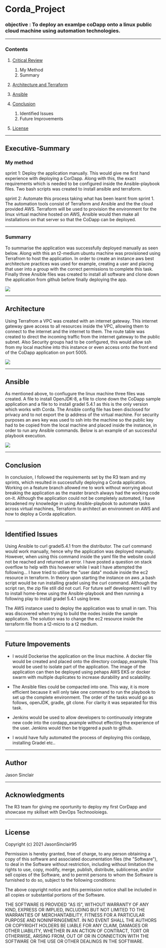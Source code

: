 # Corda_Project

### objective : To deploy an examlpe coDapp onto a linux public cloud machine using automation technologies.

---

### Contents
1. [Critical Review](#Executive-Summary)
    1. My Method
    1. Summary

2. [Architecture and Terraform](#Architecture) 

3. [Ansible](#Ansible)

6. [Conclusion](#Conclusion)
    1. Identified Issues
    1. Future Improvements

8. [License](#License)

--- 

## Executive-Summary
### My method
sprint 1: Deploy the application manually. This would give me first hand experience with deploying a CorDapp. Along with this, the exact requirements which is needed to be configured inside the Ansible-playbook files. Two bash scripts was created to install ansible and terraform.

sprint 2: Automate this process taking what has been learnt from sprint 1. The automation tools consist of Terraform and Ansible and the the cloud provided AWS. Terraform will be used to provision the environment for the linux virtual machine hosted on AWS, Ansible would then make all installations on that server so that the CoDapp can be deployed.

---

### Summarry
To summarise the application was successfully deployed manually as seen below. Along with this an t2-medium ubuntu machine was provisioned using Terrafrom to host the application. In order to create an instance aws best architecture practices was used for example, creating a user and placing that user into a group with the correct permissions to complete this task. Finally three Ansible files was created to install all software and clone down the application from github before finally deploying the app.

![](Documents/deployment.png) 

---


## Architecture

Using Terrafrom a VPC was created with an internet gateway. This internet gateway gave access to all resources inside the VPC, allowing them to connect to the internet and the internet to them. The route table was created to direct the incoming traffic from the internet gateway to the public subnet. Also Security groups had to be configured, this would allow ssh from my local machine into this instance or even access onto the front end of the CoDapp application on port 5005. 

![](Documents/archi.png)

---


## Ansible
As mentioned above, to confiugure the linux machine three files was created. A file to install OpenJDK-8, a file to clone down the CoDapp sample application and a file to to install gradel 5.4.1 as this is the only version which works with Corda. The Ansible config file has been disclosed for privacy and to not export the ip address of the virtual machine. For security purposes an aws key was used to ssh into the machine so the public key had to be copied from the local machine and placed inside the instance, in order to run any Ansible commands. Below is an example of an successful playbook execution.

![](Documents/anisbleplay.png)

--- 

## Conclusion

In conclusion, I followed the requirements set by the R3 team and my sprints, which resulted in successfully deploying a Corda application. Working on a feature branch allowed me to work without worrying about breaking the application as the master branch always had the working code on-it. Although the application could not be completely automated, I have broadened my knowledge in using Ansible-playbook to automate tasks across virtual machines, Terraform to architect an environment on AWS and how to deploy a Corda application.

---

 ## Identified Issues

Using Ansible to curl gradel5.4.1 from the distributor. The curl command would work manually, hence why the application was deployed manually. However, when using this command inside the yaml file the website could not be reached and returned an error. I have posted a question on stack overflow to help with this however while I wait I have attempted the following... I have tried to utilise the "user data" module inside the ec2 resource in terraform. In theory upon starting the instance on aws ,a bash script would be run installing gradel using the curl command. Although the script ran, the zip file still did not curl. For future self development I will try to install home-brew using the Ansible-playbook and then running a following play to install gradel 5.4.1 using brew.

The AWS instance used to deploy the application was to small in ram. This was discovered when trying to build the nodes inside the sample application. The solution was to change the ec2 resource inside the terraform file from a t2-micro to a t2 medium. 

---

 ## Future Impovements
* I would Dockerise the application on the linux machine. A docker file would be created and placed onto the directory cordapp_example. This would be used to isolate part of the application. The image of the application can then be deployed using pehaps AWS EKS or docker swarm with multiple duplicates to increase durability and scalability.

* The Ansible files could be compacted into one. This way, it is more efficient because it will only take one command to run the playbook to set up the complete environment. The order of the tasks would go as follows, openJDK, gradle, git clone. For clarity it was separated for this task.

* Jenkins would be used to allow developers to continuously integrate new code into the cordapp_example without effecting the experience of the user. Jenkins would then be triggered a push to github.

* I would have fully automated the process of deploying this cordapp, installing Gradel etc.. 

---

## Author
Jason Sinclair

---
## Acknowledgments
The R3 team for giving me oportunity to deploy my first CorDapp and showcase my skillset with DevOps Technooloiegs.

---
## License

Copyright (c) 2021 JasonSinclair95

Permission is hereby granted, free of charge, to any person obtaining a copy
of this software and associated documentation files (the "Software"), to deal
in the Software without restriction, including without limitation the rights
to use, copy, modify, merge, publish, distribute, sublicense, and/or sell
copies of the Software, and to permit persons to whom the Software is
furnished to do so, subject to the following conditions:

The above copyright notice and this permission notice shall be included in all
copies or substantial portions of the Software.

THE SOFTWARE IS PROVIDED "AS IS", WITHOUT WARRANTY OF ANY KIND, EXPRESS OR
IMPLIED, INCLUDING BUT NOT LIMITED TO THE WARRANTIES OF MERCHANTABILITY,
FITNESS FOR A PARTICULAR PURPOSE AND NONINFRINGEMENT. IN NO EVENT SHALL THE
AUTHORS OR COPYRIGHT HOLDERS BE LIABLE FOR ANY CLAIM, DAMAGES OR OTHER
LIABILITY, WHETHER IN AN ACTION OF CONTRACT, TORT OR OTHERWISE, ARISING FROM,
OUT OF OR IN CONNECTION WITH THE SOFTWARE OR THE USE OR OTHER DEALINGS IN THE
SOFTWARE.